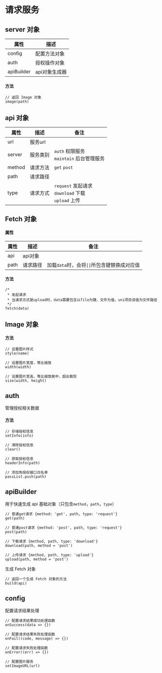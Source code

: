 # 请求服务

## server 对象

|属性|描述|
|-|-|
|config|配置方法对象|
|auth|授权操作对象|
|apiBuilder|api对象生成器|

#### 方法
```
// 返回 Image 对象
image(path)
```

## api 对象

|属性|描述|备注|
|-|-|-|
|url|服务url||
|server|服务类别|`auth` 权限服务<br>`maintain` 后台管理服务|
|method|请求方法|`get` `post`|
|path|请求路径||
|type|请求方式|`request` 发起请求<br>`download` 下载<br>`upload` 上传|

## Fetch 对象

#### 属性
|属性|描述|备注|
|-|-|-|
|api|api对象||
|path|请求路径|加载`data`时，会将`[]`所包含键替换成对应值|
#### 方法
```
/* 
 * 发起请求
 * 当请求方式是upload时，data需要包含以file为键，文件为值，uni项目该值为文件路径
 */ 
fetch(data)
```

## Image 对象

#### 方法
```
// 设置图片样式 
style(name)

// 设置图片宽度，等比缩放
width(width)

// 设置图片宽高，等比缩放居中，超出裁剪
size(width, height)
```

## auth
管理授权相关数据
#### 方法
```
// 存储授权信息
setInfo(info)

// 清除授权信息
clear()

// 获取授权信息
headerInfo(path)

// 添加免授权接口白名单
passList.push(path)
```

## apiBuilder

用于快速生成 api 基础对象（只包含`method`，`path`，`type`）
```
// 普通get请求 {method: 'get', path, type: 'request'}
get(path) 

// 普通post请求 {method: 'post', path, type: 'request'}
post(path) 

// 下载请求 {method, path, type: 'download'}
download(path, method = 'post') 

// 上传请求 {method, path, type: 'upload'}
upload(path, method = 'post') 
```
生成 Fetch 对象
```
// 返回一个生成 Fetch 对象的方法
build(api) 
```

## config
配置请求结果处理
```
// 配置请求结果成功处理函数
onSuccess(data => {})

// 配置请求结果失败处理函数
onFail((code, message) => {})

// 配置请求失败处理函数
onError((err) => {})

// 配置图片服务
setImageURL(url)
```

